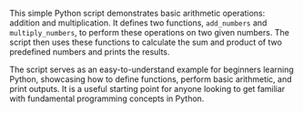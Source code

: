This simple Python script demonstrates basic arithmetic operations: addition and multiplication. It defines two functions, `add_numbers` and `multiply_numbers`, to perform these operations on two given numbers. The script then uses these functions to calculate the sum and product of two predefined numbers and prints the results.

The script serves as an easy-to-understand example for beginners learning Python, showcasing how to define functions, perform basic arithmetic, and print outputs. It is a useful starting point for anyone looking to get familiar with fundamental programming concepts in Python.
